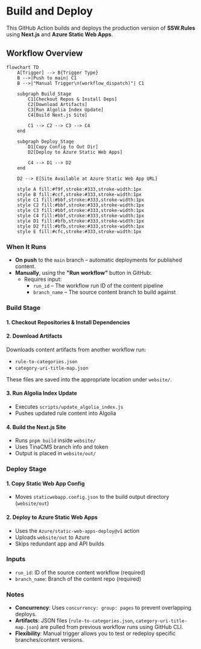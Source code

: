 # Build and Deploy
This GitHub Action builds and deploys the production version of **SSW.Rules** using **Next.js** and **Azure Static Web Apps**.

## Workflow Overview

```mermaid
flowchart TD
    A[Trigger] --> B{Trigger Type}
    B -->|Push to main| C1
    B -->|"Manual Trigger\n(workflow_dispatch)"| C1

    subgraph Build_Stage
        C1[Checkout Repos & Install Deps]
        C2[Download Artifacts]
        C3[Run Algolia Index Update]
        C4[Build Next.js Site]

        C1 --> C2 --> C3 --> C4
    end

    subgraph Deploy_Stage
        D1[Copy Config to Out Dir]
        D2[Deploy to Azure Static Web Apps]

        C4 --> D1 --> D2
    end

    D2 --> E[Site Available at Azure Static Web App URL]

    style A fill:#f9f,stroke:#333,stroke-width:1px
    style B fill:#ccf,stroke:#333,stroke-width:1px
    style C1 fill:#bbf,stroke:#333,stroke-width:1px
    style C2 fill:#bbf,stroke:#333,stroke-width:1px
    style C3 fill:#bbf,stroke:#333,stroke-width:1px
    style C4 fill:#bbf,stroke:#333,stroke-width:1px
    style D1 fill:#bfb,stroke:#333,stroke-width:1px
    style D2 fill:#bfb,stroke:#333,stroke-width:1px
    style E fill:#cfc,stroke:#333,stroke-width:1px
```

### When It Runs

- **On push** to the `main` branch – automatic deployments for published content.
- **Manually**, using the **"Run workflow"** button in GitHub:
  - Requires input:
    - `run_id` – The workflow run ID of the content pipeline
    - `branch_name` – The source content branch to build against

### Build Stage

#### 1. Checkout Repositories & Install Dependencies

#### 2. Download Artifacts

Downloads content artifacts from another workflow run:

- `rule-to-categories.json`
- `category-uri-title-map.json`

These files are saved into the appropriate location under `website/`.

#### 3. Run Algolia Index Update

- Executes `scripts/update_algolia_index.js`
- Pushes updated rule content into Algolia

#### 4. Build the Next.js Site

- Runs `pnpm build` inside `website/`
- Uses TinaCMS branch info and token
- Output is placed in `website/out/`

### Deploy Stage

#### 1. Copy Static Web App Config

- Moves `staticwebapp.config.json` to the build output directory (`website/out`)

#### 2. Deploy to Azure Static Web Apps

- Uses the `Azure/static-web-apps-deploy@v1` action
- Uploads `website/out` to Azure
- Skips redundant app and API builds

### Inputs

- `run_id`: ID of the source content workflow (required)
- `branch_name`: Branch of the content repo (required)

### Notes

- **Concurrency**: Uses `concurrency: group: pages` to prevent overlapping deploys.
- **Artifacts**: JSON files (`rule-to-categories.json`, `category-uri-title-map.json`) are pulled from previous workflow runs using GitHub CLI.
- **Flexibility**: Manual trigger allows you to test or redeploy specific branches/content versions.
